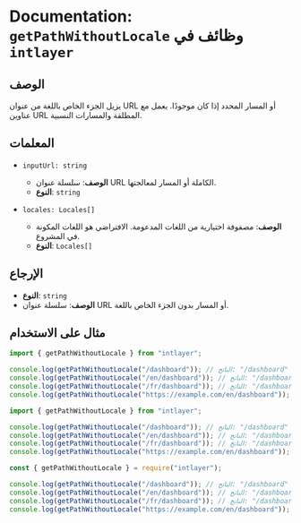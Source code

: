 # Documentation: `getPathWithoutLocale` وظائف في `intlayer`

## الوصف

يزيل الجزء الخاص باللغة من عنوان URL أو المسار المحدد إذا كان موجودًا. يعمل مع عناوين URL المطلقة والمسارات النسبية.

## المعلمات

- `inputUrl: string`

  - **الوصف**: سلسلة عنوان URL الكاملة أو المسار لمعالجتها.
  - **النوع**: `string`

- `locales: Locales[]`
  - **الوصف**: مصفوفة اختيارية من اللغات المدعومة. الافتراضي هو اللغات المكونة في المشروع.
  - **النوع**: `Locales[]`

## الإرجاع

- **النوع**: `string`
- **الوصف**: سلسلة عنوان URL أو المسار بدون الجزء الخاص باللغة.

## مثال على الاستخدام

```typescript codeFormat="typescript"
import { getPathWithoutLocale } from "intlayer";

console.log(getPathWithoutLocale("/dashboard")); // الناتج: "/dashboard"
console.log(getPathWithoutLocale("/en/dashboard")); // الناتج: "/dashboard"
console.log(getPathWithoutLocale("/fr/dashboard")); // الناتج: "/dashboard"
console.log(getPathWithoutLocale("https://example.com/en/dashboard")); // الناتج: "https://example.com/dashboard"
```

```javascript codeFormat="esm"
import { getPathWithoutLocale } from "intlayer";

console.log(getPathWithoutLocale("/dashboard")); // الناتج: "/dashboard"
console.log(getPathWithoutLocale("/en/dashboard")); // الناتج: "/dashboard"
console.log(getPathWithoutLocale("/fr/dashboard")); // الناتج: "/dashboard"
console.log(getPathWithoutLocale("https://example.com/en/dashboard")); // الناتج: "https://example.com/dashboard"
```

```javascript codeFormat="commonjs"
const { getPathWithoutLocale } = require("intlayer");

console.log(getPathWithoutLocale("/dashboard")); // الناتج: "/dashboard"
console.log(getPathWithoutLocale("/en/dashboard")); // الناتج: "/dashboard"
console.log(getPathWithoutLocale("/fr/dashboard")); // الناتج: "/dashboard"
console.log(getPathWithoutLocale("https://example.com/en/dashboard")); // الناتج: "https://example.com/dashboard"
```
